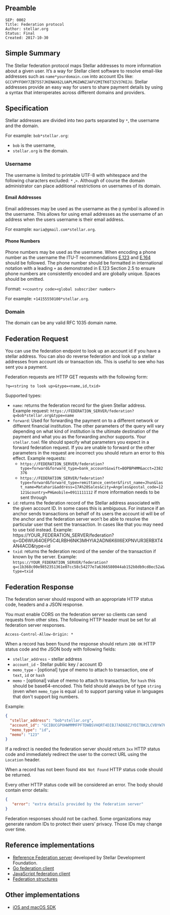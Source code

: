 ## Preamble

```
SEP: 0002
Title: Federation protocol
Author: stellar.org
Status: Final
Created: 2017-10-30
```

## Simple Summary

The Stellar federation protocol maps Stellar addresses to more information about a given user. It’s a way for Stellar client software to resolve email-like addresses such as `name*yourdomain.com` into account IDs like: `GCCVPYFOHY7ZB7557JKENAX62LUAPLMGIWNZJAFV2MITK6T32V37KEJU`. Stellar addresses provide an easy way for users to share payment details by using a syntax that interoperates across different domains and providers.

## Specification

Stellar addresses are divided into two parts separated by `*`, the username and the domain.

For example: `bob*stellar.org`:

* `bob` is the username,
* `stellar.org` is the domain.

### Username

The username is limited to printable UTF-8 with whitespace and the following characters excluded: `*` ,`>`. Although of course the domain administrator can place additional restrictions on usernames of its domain.

#### Email Addresses

Email addresses may be used as the username as the `@` symbol is allowed in the username. This allows for using email addresses as the username of an address when the users username is their email address.

For example: `maria@gmail.com*stellar.org`.

#### Phone Numbers

Phone numbers may be used as the username. When encoding a phone number as the username the ITU-T recommendations [E.123](https://www.itu.int/rec/T-REC-E.123) and [E.164](https://www.itu.int/rec/T-REC-E.164) should be followed. The phone number should be formatted in international notation with a leading `+` as demonstrated in E.123 Section 2.5 to ensure phone numbers are consistently encoded and are globally unique. Spaces should be omitted.

Format: `+<country code><global subscriber number>`

For example: `+14155550100*stellar.org`.

### Domain
The domain can be any valid RFC 1035 domain name. 

## Federation Request

You can use the federation endpoint to look up an account id if you have a stellar address. You can also do reverse federation and look up a stellar addresses from account ids or transaction ids. This is useful to see who has sent you a payment.

Federation requests are HTTP GET requests with the following form:

`?q=<string to look up>&type=<name,id,txid>`

Supported types:

* `name`: returns the federation record for the given Stellar address. Example request:
`https://FEDERATION_SERVER/federation?q=bob*stellar.org&type=name`
* `forward`: Used for forwarding the payment on to a different network or different financial institution. The other parameters of the query will vary depending on what kind of institution is the ultimate destination of the payment and what you as the forwarding anchor supports. Your `stellar.toml` file should specify what parameters you expect in a forward federation request. If you are unable to forward or the other parameters in the request are incorrect you should return an error to this effect. Example requests:
  * `https://FEDERATION_SERVER/federation?type=forward&forward_type=bank_account&swift=BOPBPHMM&acct=2382376`
  * `https://FEDERATION_SERVER/federation?type=forward&forward_type=remittance_center&first_name=Jhun&last_name=Matahari&address=17A%20Sales&city=Angeles&postal_code=12121&country=PH&mobile=0911111112` if more information needs to be sent through
* `id`: returns the federation record of the Stellar address associated with the given account ID. In some cases this is ambiguous. For instance if an anchor sends transactions on behalf of its users the account id will be of the anchor and the federation server won’t be able to resolve the particular user that sent the transaction. In cases like that you may need to use txid instead. Example: https://YOUR_FEDERATION_SERVER/federation?q=GD6WU64OEP5C4LRBH6NK3MHYIA2ADN6K6II6EXPNVUR3ERBXT4AN4ACD&type=id
* `txid`: returns the federation record of the sender of the transaction if known by the server. Example:
`https://YOUR_FEDERATION_SERVER/federation?q=c1b368c00e9852351361e07cc58c54277e7a6366580044ab152b8db9cd8ec52a&type=txid`

## Federation Response

The federation server should respond with an appropriate HTTP status code, headers and a JSON response.

You must enable CORS on the federation server so clients can send requests from other sites. The following HTTP header must be set for all federation server responses.
```
Access-Control-Allow-Origin: *
```

When a record has been found the response should return `200 OK` HTTP status code and the JSON body with following fields:

* `stellar_address` - stellar address
* `account_id` - Stellar public key / account ID
* `memo_type` - [optional] type of memo to attach to transaction, one of `text`, `id` or `hash`
* `memo` - [optional] value of memo to attach to transaction, for `hash` this should be base64-encoded. This field should always be of type `string` (even when `memo_type` is equal `id`) to support parsing value in languages that don't support big numbers.

Example:
```json
{
  "stellar_address": "bob*stellar.org",
  "account_id": "GCIBUCGPOHWMMMFPFTDWBSVHQRT4DIBJ7AD6BZJYDITBK2LCVBYW7HUQ",
  "memo_type": "id",
  "memo": "123"
}
```

If a redirect is needed the federation server should return `3xx` HTTP status code and immediately redirect the user to the correct URL using the `Location` header.

When a record has not been found `404 Not Found` HTTP status code should be returned.

Every other HTTP status code will be considered an error. The body should contain error details:
```json
{
   "error": "extra details provided by the federation server"
}
```

Federation responses should not be cached. Some organizations may generate random IDs to protect their users’ privacy. Those IDs may change over time.

## Reference implementations

* [Reference Federation server](https://github.com/stellar/go/tree/master/services/federation) developed by Stellar Development Foundation.
* [Go federation client](https://github.com/stellar/go/tree/master/clients/federation)
* [JavaScript federation client](http://stellar.github.io/js-stellar-sdk/FederationServer.html)
* [Federation structures](https://github.com/stellar/go/blob/master/protocols/federation/main.go)

## Other implementations

* [iOS and macOS SDK](https://github.com/Soneso/stellar-ios-mac-sdk/blob/master/README.md#5-using-a-federation-server)

